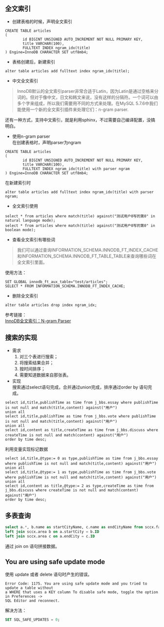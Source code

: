 ## 全文索引
- 创建表格的时候，声明全文索引  
```
CREATE TABLE articles
(
        id BIGINT UNSIGNED AUTO_INCREMENT NOT NULL PRIMARY KEY,
        title VARCHAR(100),
        FULLTEXT INDEX ngram_idx(title)
) Engine=InnoDB CHARACTER SET utf8mb4;
```
- 表格创建后，新建索引
```
alter table articles add fulltext index ngram_idx(title);
```
- 中文全文索引  
>InnoDB默认的全文索引parser非常合适于Latin，因为Latin是通过空格来分词的。但对于像中文，日文和韩文来说，没有这样的分隔符。一个词可以由多个字来组成，所以我们需要用不同的方式来处理。在MySQL 5.7.6中我们能使用一个新的全文索引插件来处理它们：n-gram parser.  

  还有一种方式，支持中文索引，就是利用sphinx，不过需要自己编译配置，没搞明白。
- 使用n-gram parser  
在创建表格时，声明parser为ngram    
```
CREATE TABLE articles
(
        id BIGINT UNSIGNED AUTO_INCREMENT NOT NULL PRIMARY KEY,
        title VARCHAR(100),
        FULLTEXT INDEX ngram_idx(title) with parser ngram
) Engine=InnoDB CHARACTER SET utf8mb4;
```
在新建索引时
```
alter table articles add fulltext index ngram_idx(title) with parser ngram;
```
- 全文索引使用
```
select * from articles where match(title) against("测试用户0写的第0" in natural language mode);
select * from articles where match(title) against("测试用户0写的第0" in boolean mode);
```

- 查看全文索引有哪些词
>我们可以通过查询INFORMATION_SCHEMA.INNODB_FT_INDEX_CACHE和INFORMATION_SCHEMA.INNODB_FT_TABLE_TABLE来查询哪些词在全文索引里面。  

  使用方法：  
```
SET GLOBAL innodb_ft_aux_table="test/articles";
SELECT * FROM INFORMATION_SCHEMA.INNODB_FT_INDEX_CACHE;
```
- 删除全文索引  
```
alter table articles drop index ngram_idx;
```

  参考链接：  
[InnoDB全文索引：N-gram Parser](http://mysqlserverteam.com/innodb%E5%85%A8%E6%96%87%E7%B4%A2%E5%BC%95%EF%BC%9An-gram-parser/?spm=5176.blog15673.yqblogcon1.4.Bvz18O)  

## 搜索的实现
- 需求  
  1. 对三个表进行搜索；  
  2. 将搜索结果合并；  
  3. 按时间排序；
  4. 需要知道数据来自那张表。
- 实现  
搜索通过select语句完成，合并通过union完成，排序通过order by 语句完成。
```
select id,title,publishTime as time from j_bbs.essay where publishTime is not null and match(title,content) against("用户")
union all
select id,title,publishTime as time from j_bbs.vote where publishTime is not null and match(title,content) against("用户")
union all
select id,content as title,createTime as time from j_bbs.discuss where createTime is not null and match(content) against("用户")
order by time desc;
```
利用变量实现标记数据
```
select id,title,@type:= 0 as type,publishTime as time from j_bbs.essay where publishTime is not null and match(title,content) against("用户")
union all
select id,title,@type:= 1 as type,publishTime as time from j_bbs.vote where publishTime is not null and match(title,content) against("用户")
union all
select id,content as title,@type:= 2 as type,createTime as time from j_bbs.discuss where createTime is not null and match(content) against("用户")
order by time desc;
```
## 多表查询
```sql
select a.*, b.name as startCityName, c.name as endCityName from sccx.fast_xl a
left join sccx.area b on a.startCity = b.ID
left join sccx.area c on a.endCity = c.ID
```
通过 join on 语句拼接数据。

## You are using safe update mode
使用 update 或者 delete 语句时产生的错误。
```
Error Code: 1175. You are using safe update mode and you tried to update a table without   
a WHERE that uses a KEY column To disable safe mode, toggle the option in Preferences ->  
SQL Editor and reconnect.
```
解决方法：
```sql
SET SQL_SAFE_UPDATES = 0;
```
